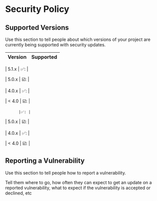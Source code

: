 # Security Policy

## Supported Versions

Use this section to tell people about which versions of your project are
currently being supported with security updates.

| Version | Supported          |
| ------- | ------------------ |


| 5.1.x   | ✅: |

| 5.0.x   | ☑️:   |

| 4.0.x   | ✅: |

| < 4.0   | ☑️:   | 

          |✅: |

| 5.0.x   | ☑️:   |

| 4.0.x   | ✅: |

| < 4.0   | ☑️:    |
## Reporting a Vulnerability

Use this section to tell people how to report a vulnerability.

Tell them where to go, how often they can expect to get an update on a
reported vulnerability, what to expect if the vulnerability is accepted or
declined, etc

